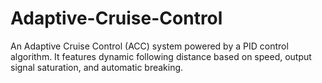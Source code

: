 # Adaptive-Cruise-Control
An Adaptive Cruise Control (ACC) system powered by a PID control algorithm. It features dynamic following distance based on speed, output signal saturation, and automatic breaking.
